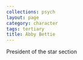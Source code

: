 ```yaml
---
collections: psych
layout: page
category: character
tags: tertiary
title: Abby Bettie
---
```


President of the star section